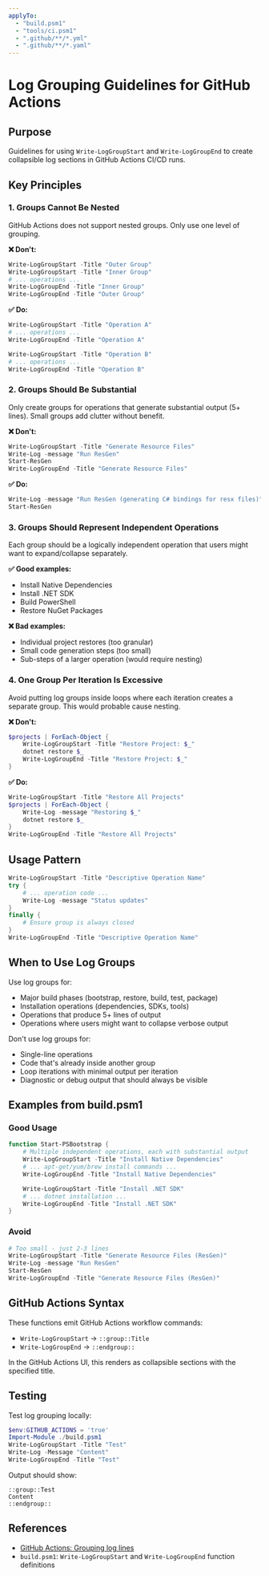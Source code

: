```yaml
---
applyTo:
  - "build.psm1"
  - "tools/ci.psm1"
  - ".github/**/*.yml"
  - ".github/**/*.yaml"
---
```


# Log Grouping Guidelines for GitHub Actions

## Purpose

Guidelines for using `Write-LogGroupStart` and `Write-LogGroupEnd` to create collapsible log sections in GitHub Actions CI/CD runs.

## Key Principles

### 1. Groups Cannot Be Nested

GitHub Actions does not support nested groups. Only use one level of grouping.

**❌ Don't:**
```powershell
Write-LogGroupStart -Title "Outer Group"
Write-LogGroupStart -Title "Inner Group"
# ... operations ...
Write-LogGroupEnd -Title "Inner Group"
Write-LogGroupEnd -Title "Outer Group"
```

**✅ Do:**
```powershell
Write-LogGroupStart -Title "Operation A"
# ... operations ...
Write-LogGroupEnd -Title "Operation A"

Write-LogGroupStart -Title "Operation B"
# ... operations ...
Write-LogGroupEnd -Title "Operation B"
```

### 2. Groups Should Be Substantial

Only create groups for operations that generate substantial output (5+ lines). Small groups add clutter without benefit.

**❌ Don't:**
```powershell
Write-LogGroupStart -Title "Generate Resource Files"
Write-Log -message "Run ResGen"
Start-ResGen
Write-LogGroupEnd -Title "Generate Resource Files"
```

**✅ Do:**
```powershell
Write-Log -message "Run ResGen (generating C# bindings for resx files)"
Start-ResGen
```

### 3. Groups Should Represent Independent Operations

Each group should be a logically independent operation that users might want to expand/collapse separately.

**✅ Good examples:**
- Install Native Dependencies
- Install .NET SDK
- Build PowerShell
- Restore NuGet Packages

**❌ Bad examples:**
- Individual project restores (too granular)
- Small code generation steps (too small)
- Sub-steps of a larger operation (would require nesting)

### 4. One Group Per Iteration Is Excessive

Avoid putting log groups inside loops where each iteration creates a separate group.  This would probable cause nesting.

**❌ Don't:**
```powershell
$projects | ForEach-Object {
    Write-LogGroupStart -Title "Restore Project: $_"
    dotnet restore $_
    Write-LogGroupEnd -Title "Restore Project: $_"
}
```

**✅ Do:**
```powershell
Write-LogGroupStart -Title "Restore All Projects"
$projects | ForEach-Object {
    Write-Log -message "Restoring $_"
    dotnet restore $_
}
Write-LogGroupEnd -Title "Restore All Projects"
```

## Usage Pattern

```powershell
Write-LogGroupStart -Title "Descriptive Operation Name"
try {
    # ... operation code ...
    Write-Log -message "Status updates"
}
finally {
    # Ensure group is always closed
}
Write-LogGroupEnd -Title "Descriptive Operation Name"
```

## When to Use Log Groups

Use log groups for:
- Major build phases (bootstrap, restore, build, test, package)
- Installation operations (dependencies, SDKs, tools)
- Operations that produce 5+ lines of output
- Operations where users might want to collapse verbose output

Don't use log groups for:
- Single-line operations
- Code that's already inside another group
- Loop iterations with minimal output per iteration
- Diagnostic or debug output that should always be visible

## Examples from build.psm1

### Good Usage

```powershell
function Start-PSBootstrap {
    # Multiple independent operations, each with substantial output
    Write-LogGroupStart -Title "Install Native Dependencies"
    # ... apt-get/yum/brew install commands ...
    Write-LogGroupEnd -Title "Install Native Dependencies"

    Write-LogGroupStart -Title "Install .NET SDK"
    # ... dotnet installation ...
    Write-LogGroupEnd -Title "Install .NET SDK"
}
```

### Avoid

```powershell
# Too small - just 2-3 lines
Write-LogGroupStart -Title "Generate Resource Files (ResGen)"
Write-Log -message "Run ResGen"
Start-ResGen
Write-LogGroupEnd -Title "Generate Resource Files (ResGen)"
```

## GitHub Actions Syntax

These functions emit GitHub Actions workflow commands:
- `Write-LogGroupStart` → `::group::Title`
- `Write-LogGroupEnd` → `::endgroup::`

In the GitHub Actions UI, this renders as collapsible sections with the specified title.

## Testing

Test log grouping locally:
```powershell
$env:GITHUB_ACTIONS = 'true'
Import-Module ./build.psm1
Write-LogGroupStart -Title "Test"
Write-Log -Message "Content"
Write-LogGroupEnd -Title "Test"
```

Output should show:
```
::group::Test
Content
::endgroup::
```

## References

- [GitHub Actions: Grouping log lines](https://docs.github.com/en/actions/using-workflows/workflow-commands-for-github-actions#grouping-log-lines)
- `build.psm1`: `Write-LogGroupStart` and `Write-LogGroupEnd` function definitions
